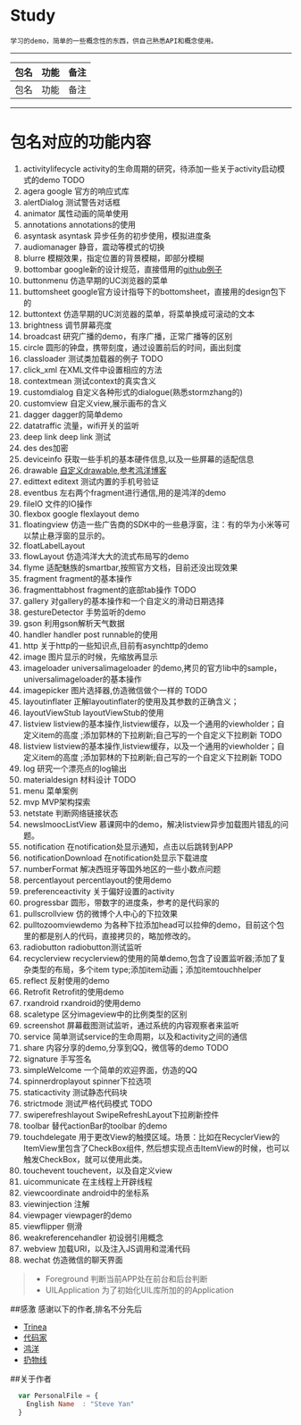 # Study
    
    学习的demo，简单的一些概念性的东西，供自己熟悉API和概念使用。
    
---
| 包名        | 功能   |  备注  |
| --------    | -----: | :----: |
| 包名  |  功能 |  备注  |


-----------
# 包名对应的功能内容

1. activitylifecycle activity的生命周期的研究，待添加一些关于activity启动模式的demo TODO 
1. agera             google 官方的响应式库
1. alertDialog       测试警告对话框
1. animator          属性动画的简单使用
1. annotations       annotations的使用
1. asyntask asyntask 异步任务的初步使用，模拟进度条
1. audiomanager      静音，震动等模式的切换
1. blurre            模糊效果，指定位置的背景模糊，即部分模糊 
1. bottombar         google新的设计规范，直接借用的[github例子](https://github.com/roughike/BottomBar)
1. buttonmenu 仿造早期的UC浏览器的菜单
1. buttomsheet   google官方设计指导下的bottomsheet，直接用的design包下的
1. buttontext 仿造早期的UC浏览器的菜单，将菜单换成可滚动的文本
1. brightness 调节屏幕亮度
1. broadcast  研究广播的demo，有序广播，正常广播等的区别
1. circle     圆形的钟盘，携带刻度，通过设置前后的时间，画出刻度
1. classloader     测试类加载器的例子 TODO
1. click_xml 在XML文件中设置相应的方法
1. contextmean 测试context的真实含义
1. customdialog 自定义各种形式的dialogue(熟悉stormzhang的)
1. customview 自定义view,展示画布的含义
1. dagger    dagger的简单demo  
1. datatraffic  流量，wifi开关的监听
1. deep link    deep link 测试
1. des   des加密
1. deviceinfo   获取一些手机的基本硬件信息,以及一些屏幕的适配信息
1. drawable    [自定义drawable,参考鸿洋博客](http://blog.csdn.net/lmj623565791/article/details/43752383)
1. edittext   editext 测试内置的手机号验证
1. eventbus   左右两个fragment进行通信,用的是鸿洋的demo
1. fileIO   文件的IO操作
1. flexbox   google flexlayout demo
1. floatingview    仿造一些广告商的SDK中的一些悬浮窗，注：有的华为小米等可以禁止悬浮窗的显示的。
1. floatLabelLayout    
1. flowLayout    仿造鸿洋大大的流式布局写的demo
1. flyme    适配魅族的smartbar,按照官方文档，目前还没出现效果
1. fragment   fragment的基本操作
1. fragmenttabhost   fragment的底部tab操作 TODO
1. gallery   对gallery的基本操作和一个自定义的滑动日期选择
1. gestureDetector   手势监听的demo
1. gson    利用gson解析天气数据
1. handler    handler post runnable的使用
1. http    关于http的一些知识点,目前有asynchttp的demo
1. image   图片显示的时候，先缩放再显示
1. imageloader    universalimageloader 的demo,拷贝的官方lib中的sample，universalimageloader的基本操作
1. imagepicker    图片选择器,仿造微信做个一样的 TODO
1. layoutinflater 正解layoutinflater的使用及其参数的正确含义；
1. layoutViewStub  layoutViewStub的使用
1. listview   listview的基本操作,listview缓存，以及一个通用的viewholder；自定义item的高度 ;添加郭林的下拉刷新;自己写的一个自定义下拉刷新 TODO
1. listview   listview的基本操作,listview缓存，以及一个通用的viewholder；自定义item的高度 ;添加郭林的下拉刷新;自己写的一个自定义下拉刷新 TODO
1. log   研究一个漂亮点的log输出
1. materialdesign   材料设计 TODO   
1. menu   菜单案例
1. mvp      MVP架构探索
1. netstate   判断网络链接状态 
1. newsImoocListView   慕课网中的demo，解决listview异步加载图片错乱的问题。 
1. notification   在notification处显示通知，点击以后跳转到APP
1. notificationDownload   在notification处显示下载进度
1. numberFormat   解决西班牙等国外地区的一些小数点问题
1. percentlayout   percentlayout的使用demo  
1. preferenceactivity   关于偏好设置的activity
1. progressbar   圆形，带数字的进度条，参考的是代码家的
1. pullscrollview    仿的微博个人中心的下拉效果
1. pulltozoomviewdemo    为各种下拉添加head可以拉伸的demo，目前这个包里的都是别人的代码，直接拷贝的，略加修改的。
1. radiobutton   radiobutton测试监听
1. recyclerview   recyclerview的使用的简单demo,包含了设置监听器;添加了复杂类型的布局，多个item type;添加item动画；添加itemtouchhelper
1. reflect      反射使用的demo
1. Retrofit     Retrofit的使用demo
1. rxandroid    rxandroid的使用demo
1. scaletype     区分imageview中的比例类型的区别
1. screenshot    屏幕截图测试监听，通过系统的内容观察者来监听 
1. service   简单测试service的生命周期，以及和activity之间的通信
1. share   内容分享的demo,分享到QQ，微信等的demo TODO
1. signature   手写签名
1. simpleWelcome   一个简单的欢迎界面，仿造的QQ
1. spinnerdroplayout   spinner下拉选项
1. staticactivity   测试静态代码块
1. strictmode   测试严格代码模式 TODO
1. swiperefreshlayout   SwipeRefreshLayout下拉刷新控件
1. toolbar   替代actionBar的toolbar 的demo
1. touchdelegate   用于更改View的触摸区域。场景：比如在RecyclerView的ItemView里包含了CheckBox组件, 然后想实现点击ItemView的时候，也可以触发CheckBox，就可以使用此类。
1. touchevent   touchevent，以及自定义view
1. uicommunicate   在主线程上开辟线程 
1. viewcoordinate   android中的坐标系
1. viewinjection    注解
1. viewpager    viewpager的demo
1. viewflipper   侧滑
1. weakreferencehandler   初设弱引用概念
1. webview   加载URI，以及注入JS调用和混淆代码
1. wechat    仿造微信的聊天界面




> * Foreground 判断当前APP处在前台和后台判断
> * UILApplication 为了初始化UIL库所加的的Application


##感激
感谢以下的作者,排名不分先后

* [Trinea](https://github.com/Trinea) 
* [代码家](https://github.com/daimajia)
* [鸿洋](http://blog.csdn.net/lmj623565791)
* [扔物线](https://github.com/rengwuxian)

##关于作者

```javascript
  var PersonalFile = {
    English Name  : "Steve Yan"
  }
```


